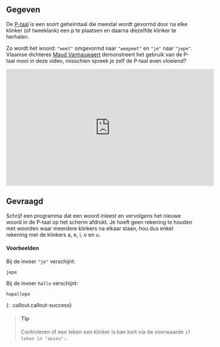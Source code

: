 ## Gegeven

De <a href="https://nl.wikipedia.org/wiki/P-taal" target="_blank">P-taal</a> is een soort geheimtaal die meestal wordt gevormd door na elke klinker (of tweeklank) een p te plaatsen en daarna diezelfde klinker te herhalen. 

Zo wordt het woord: `"weet"` omgevormd naar `"weepeet"` en `"je"` naar `"jepe"`. Vlaamse dichteres <a href="https://nl.wikipedia.org/wiki/Maud_Vanhauwaert" target="_blank">Maud Vanhauwaert</a> demonstreert het gebruik van de P-taal mooi in deze video, misschien spreek je zelf de P-taal even vloeiend?

<div class="hidden-print">
    <div class="dodona-centered-group">
    <iframe width="560" height="315" src="https://www.youtube.com/embed/nGLUU8xfSzg?si=nt2TD4NUMJ1cDes7" title="YouTube video player" frameborder="0" allow="accelerometer; autoplay; clipboard-write; encrypted-media; gyroscope; picture-in-picture" allowfullscreen></iframe>
    </div>
</div>

## Gevraagd
Schrijf een programma dat een woord inleest en vervolgens het nieuwe woord in de P-taal op het scherm afdrukt. Je hoeft geen rekening te houden met woorden waar meerdere klinkers na elkaar staan, hou dus enkel rekening met de klinkers a, e, i, o en u.

#### Voorbeelden
Bij de invoer `"je"` verschijnt:

```
jepe
```

Bij de invoer `hallo` verschijnt:
```
hapallopo
```

{: .callout.callout-success}
>#### Tip
> Controleren of een teken een klinker is kan kort via de voorwaarde `if teken in "aeiou":`.

